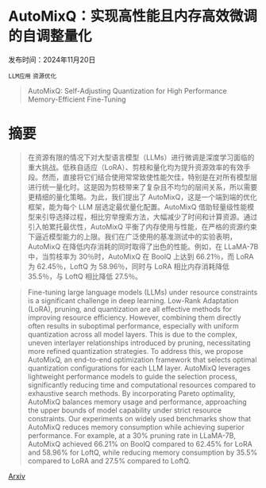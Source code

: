 # AutoMixQ：实现高性能且内存高效微调的自调整量化

发布时间：2024年11月20日

`LLM应用` `资源优化`

> AutoMixQ: Self-Adjusting Quantization for High Performance Memory-Efficient Fine-Tuning

# 摘要

> 在资源有限的情况下对大型语言模型（LLMs）进行微调是深度学习面临的重大挑战。低秩自适应（LoRA）、剪枝和量化均为提升资源效率的有效手段。然而，直接将它们结合使用常常致使性能欠佳，特别是在对所有模型层进行统一量化时。这是因为剪枝带来了复杂且不均匀的层间关系，所以需要更精细的量化策略。为此，我们提出了 AutoMixQ，这是一个端到端的优化框架，能为每个 LLM 层选定最优量化配置。AutoMixQ 借助轻量级性能模型来引导选择过程，相比穷举搜索方法，大幅减少了时间和计算资源。通过引入帕累托最优性，AutoMixQ 平衡了内存使用与性能，在严格的资源约束下逼近模型能力的上限。我们在广泛使用的基准测试中的实验表明，AutoMixQ 在降低内存消耗的同时取得了出色的性能。例如，在 LLaMA-7B 中，当剪枝率为 30％时，AutoMixQ 在 BoolQ 上达到 66.21％，而 LoRA 为 62.45％，LoftQ 为 58.96％，同时与 LoRA 相比内存消耗降低 35.5％，与 LoftQ 相比降低 27.5％。

> Fine-tuning large language models (LLMs) under resource constraints is a significant challenge in deep learning. Low-Rank Adaptation (LoRA), pruning, and quantization are all effective methods for improving resource efficiency. However, combining them directly often results in suboptimal performance, especially with uniform quantization across all model layers. This is due to the complex, uneven interlayer relationships introduced by pruning, necessitating more refined quantization strategies. To address this, we propose AutoMixQ, an end-to-end optimization framework that selects optimal quantization configurations for each LLM layer. AutoMixQ leverages lightweight performance models to guide the selection process, significantly reducing time and computational resources compared to exhaustive search methods. By incorporating Pareto optimality, AutoMixQ balances memory usage and performance, approaching the upper bounds of model capability under strict resource constraints. Our experiments on widely used benchmarks show that AutoMixQ reduces memory consumption while achieving superior performance. For example, at a 30\% pruning rate in LLaMA-7B, AutoMixQ achieved 66.21\% on BoolQ compared to 62.45\% for LoRA and 58.96\% for LoftQ, while reducing memory consumption by 35.5\% compared to LoRA and 27.5\% compared to LoftQ.

[Arxiv](https://arxiv.org/abs/2411.13814)